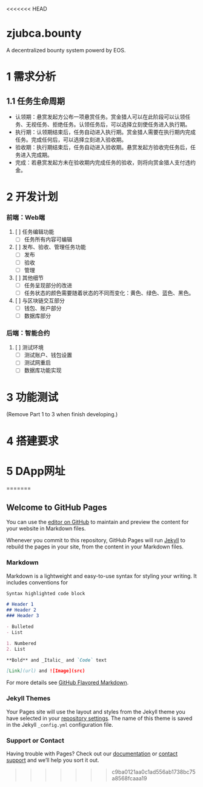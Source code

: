 <<<<<<< HEAD
# zjubca.bounty
A decentralized bounty system powerd by EOS.

# 1 需求分析

## 1.1 任务生命周期
* 认领期：悬赏发起方公布一项悬赏任务。赏金猎人可以在此阶段可以认领任务、无视任务、拒绝任务。认领任务后，可以选择立刻使任务进入执行期。
* 执行期：认领期结束后，任务自动进入执行期。赏金猎人需要在执行期内完成任务。完成任何后，可以选择立刻进入验收期。
* 验收期：执行期结束后，任务自动进入验收期。悬赏发起方验收完任务后，任务进入完成期。
* 完成：若悬赏发起方未在验收期内完成任务的验收，则将向赏金猎人支付违约金。

# 2 开发计划
### 前端：Web端
1. [ ] 任务编辑功能
	* [ ] 任务所有内容可编辑
2. [ ] 发布、验收、管理任务功能
    * [ ] 发布
    * [ ] 验收
    * [ ] 管理
3. [ ] 其他细节
    * [ ] 任务呈现部分的改进
    * [ ] 任务状态的颜色需要随着状态的不同而变化：黄色、绿色、蓝色、黑色。
4. [ ] 与区块链交互部分
    * [ ] 钱包、账户部分
    * [ ] 数据库部分
### 后端：智能合约
1. [ ] 测试环境
    * [ ] 测试账户、钱包设置
    * [ ] 测试网重启
    * [ ] 数据库功能实现

# 3 功能测试

(Remove Part 1 to 3 when finish developing.)

# 4 搭建要求

# 5 DApp网址
=======
## Welcome to GitHub Pages

You can use the [editor on GitHub](https://github.com/treasersimplifies/zjubca.bounty/edit/master/README.md) to maintain and preview the content for your website in Markdown files.

Whenever you commit to this repository, GitHub Pages will run [Jekyll](https://jekyllrb.com/) to rebuild the pages in your site, from the content in your Markdown files.

### Markdown

Markdown is a lightweight and easy-to-use syntax for styling your writing. It includes conventions for

```markdown
Syntax highlighted code block

# Header 1
## Header 2
### Header 3

- Bulleted
- List

1. Numbered
2. List

**Bold** and _Italic_ and `Code` text

[Link](url) and ![Image](src)
```

For more details see [GitHub Flavored Markdown](https://guides.github.com/features/mastering-markdown/).

### Jekyll Themes

Your Pages site will use the layout and styles from the Jekyll theme you have selected in your [repository settings](https://github.com/treasersimplifies/zjubca.bounty/settings). The name of this theme is saved in the Jekyll `_config.yml` configuration file.

### Support or Contact

Having trouble with Pages? Check out our [documentation](https://help.github.com/categories/github-pages-basics/) or [contact support](https://github.com/contact) and we’ll help you sort it out.
>>>>>>> c9ba0121aa0c1ad556ab1738bc75a8568fcaaa19

